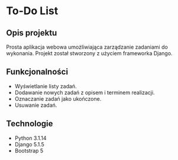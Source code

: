 # To-Do List

## Opis projektu
Prosta aplikacja webowa umożliwiająca zarządzanie zadaniami do wykonania. Projekt został stworzony z użyciem frameworka Django.

## Funkcjonalności
- Wyświetlanie listy zadań.
- Dodawanie nowych zadań z opisem i terminem realizacji.
- Oznaczanie zadań jako ukończone.
- Usuwanie zadań.

## Technologie
- Python 3.1.14
- Django 5.1.5
- Bootstrap 5

